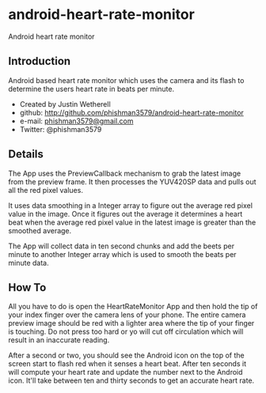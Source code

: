 android-heart-rate-monitor
==========================

Android heart rate monitor

## Introduction

Android based heart rate monitor which uses the camera and its flash to determine the users heart rate in beats per minute.

* Created by Justin Wetherell
* github: http://github.com/phishman3579/android-heart-rate-monitor
* e-mail: phishman3579@gmail.com
* Twitter: @phishman3579

## Details
The App uses the PreviewCallback mechanism to grab the latest image from the preview frame. It then processes the YUV420SP data and pulls out all the red pixel values.

It uses data smoothing in a Integer array to figure out the average red pixel value in the image. Once it figures out the average it determines a heart beat when the average red pixel value in the latest image is greater than the smoothed average.

The App will collect data in ten second chunks and add the beets per minute to another Integer array which is used to smooth the beats per minute data.

## How To

All you have to do is open the HeartRateMonitor App and then hold the tip of your index finger over the camera lens of your phone. The entire camera preview image should be red with a lighter area where the tip of your finger is touching. Do not press too hard or yo will cut off circulation which will result in an inaccurate reading.  

After a second or two, you should see the Android icon on the top of the screen start to flash red when it senses a heart beat. After ten seconds it will compute your heart rate and update the number next to the Android icon. It'll take between ten and thirty seconds to get an accurate heart rate.
